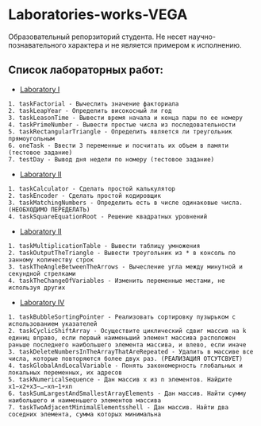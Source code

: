 # Laboratories-works-VEGA
Образовательный репорзиторий студента. Не несет научно-познавательного характера и не является примером к исполнению.
## Список лабораторных работ:
* [Laboratory I](/Source/Laboratory%20I)
```
1. taskFactorial - Вычеслить значение факториала
2. taskLeapYear - Определить високосный ли год
3. taskLeasonTime - Вывести время начала и конца пары по ее номеру
4. taskPrimeNumber - Вывести простые числа из последовательности
5. taskRectangularTriangle - Определить является ли треугольник прямоугольным
6. oneTask - Ввести 3 переменные и посчитать их объем в памяти (тестовое задание)
7. testDay - Вывод дня недели по номеру (тестовое задание)
```
* [Laboratory II](/Source/Laboratory%20II)
```
1. taskCalculator - Сделать простой калькулятор
2. taskEncoder - Сделать простой кодировщик
3. taskMatchingNumbers - Определить есть в числе одинаковые числа. (НЕОБХОДИМО ПЕРЕДЕЛАТЬ)
4. taskSquareEquationRoot - Решение квадратных уровнений
```
* [Laboratory II](/Source/Laboratory%20III)
```
1. taskMultiplicationTable - Вывести таблицу умножения
2. taskOutputTheTriangle - Вывести треугольник из * в консоль по занному количеству строк
3. taskTheAngleBetweenTheArrows - Вычесление угла между минутной и секундной стрелками
4. taskTheChangeOfVariables - Изменить переменные местами, не используя других
```
* [Laboratory IV](/Source/Laboratory%20IV)
```
1. taskBubbleSortingPointer - Реализовать сортировку пузырьком с использованием указателей
2. taskCyclicShiftArray - Осуществите циклический сдвиг массив на k единиц вправо, если первый наименьший элемент массива расположен раньше последнего наибольшего элемента массива, и влево, если иначе
3. taskDeleteNumbersInTheArrayThatAreRepeated - Удалить в массиве все числа, которые повторяются более двух раз. (РЕАЛИЗАЦИЯ ОТСУТСВУЕТ)
4. taskGlobalAndLocalVariable - Понять закономерность глобальных и локальных переменных, их адресов
5. taskNumericalSequence - Дан массив x из n элементов. Найдите x1−x2+x3−…−xn−1+xn
6. taskSumLargestAndSmallestArrayElements - Дан массив. Найти сумму наибольшего и наименьшего элементов массива
7. taskTwoAdjacentMinimalElementsshell - Дан массив. Найти два соседних элемента, сумма которых минимальна
```
